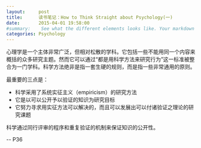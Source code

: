 ```yaml
---
layout:     post
title:      读书笔记：How to Think Straight about Psychology(一)
date:       2015-04-01 19:58:00
#summary:    See what the different elements looks like. Your markdown has never looked better. I promise.
categories: Psychology
---
```


心理学是一个主体非常广泛，但相对松散的学科。它包括一些不能用同一个内容来概括的众多研究主题。然而它可以通过“都是用科学方法来研究行为”这一标准被整合为一门学科。科学方法绝非是指一套生硬的规则，而是指一些非常通用的原则。

最重要的三点是：

* 科学采用了系统实征主义（empiricism）的研究方法
* 它是以可以公开予以验证的知识为研究目标
* 它努力寻求用实征方法可以解决的，而且可以发展出可以付诸验证之理论的研究课题

科学通过同行评审的程序和重复验证的机制来保证知识的公开性。

-- P36
